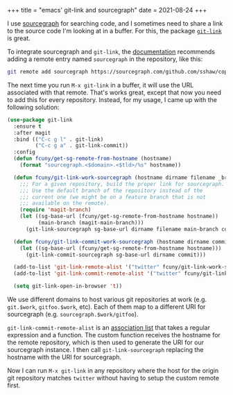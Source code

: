 +++
title = "emacs' git-link and sourcegraph"
date = 2021-08-24
+++

I use [sourcegraph](https://sourcegraph.com/) for searching code, and I sometimes need to share a link to the source code I'm looking at in a buffer. For this, the package [`git-link`](https://github.com/sshaw/git-link) is great.

To integrate sourcegraph and `git-link`, the [documentation](https://github.com/sshaw/git-link#sourcegraph) recommends adding a remote entry named `sourcegraph` in the repository, like this:

```bash
git remote add sourcegraph https://sourcegraph.com/github.com/sshaw/copy-as-format
```

The next time you run `M-x git-link` in a buffer, it will use the URL associated with that remote. That's works great, except that now you need to add this for every repository. Instead, for my usage, I came up with the following solution:

```lisp
(use-package git-link
  :ensure t
  :after magit
  :bind (("C-c g l" . git-link)
         ("C-c g a" . git-link-commit))
  :config
  (defun fcuny/get-sg-remote-from-hostname (hostname)
    (format "sourcegraph.<$domain>.<$tld>/%s" hostname))

  (defun fcuny/git-link-work-sourcegraph (hostname dirname filename _branch commit start end)
    ;;; For a given repository, build the proper link for sourcegraph.
    ;;; Use the default branch of the repository instead of the
    ;;; current one (we might be on a feature branch that is not
    ;;; available on the remote).
    (require 'magit-branch)
    (let ((sg-base-url (fcuny/get-sg-remote-from-hostname hostname))
          (main-branch (magit-main-branch)))
      (git-link-sourcegraph sg-base-url dirname filename main-branch commit start end)))

  (defun fcuny/git-link-commit-work-sourcegraph (hostname dirname commit)
    (let ((sg-base-url (fcuny/get-sg-remote-from-hostname hostname)))
      (git-link-commit-sourcegraph sg-base-url dirname commit)))

  (add-to-list 'git-link-remote-alist '("twitter" fcuny/git-link-work-sourcegraph))
  (add-to-list 'git-link-commit-remote-alist '("twitter" fcuny/git-link-commit-work-sourcegraph))

  (setq git-link-open-in-browser 't))
```

We use different domains to host various git repositories at work (e.g. `git.$work`, `gitfoo.$work`, etc). Each of them map to a different URI for sourcegraph (e.g. `sourcegraph.$work/gitfoo`).

`git-link-commit-remote-alist` is an [association list](https://www.gnu.org/software/emacs/manual/html_node/elisp/Association-Lists.html) that takes a regular expression and a function. The custom function receives the hostname for the remote repository, which is then used to generate the URI for our sourcegraph instance. I then call `git-link-sourcegraph` replacing the hostname with the URI for sourcegraph.

Now I can run `M-x git-link` in any repository where the host for the origin git repository matches `twitter` without having to setup the custom remote first.
